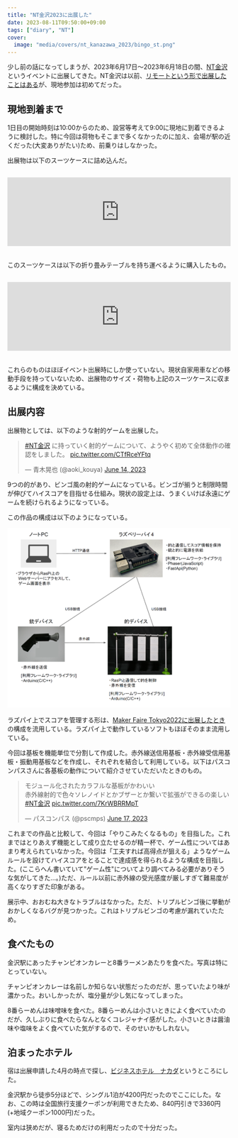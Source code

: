 ```yaml
---
title: "NT金沢2023に出展した"
date: 2023-08-11T09:50:00+09:00
tags: ["diary", "NT"]
cover:
  image: "media/covers/nt_kanazawa_2023/bingo_st.png"
---
```


少し前の話になってしまうが、2023年6月17日～2023年6月18日の間、[NT金沢](https://wiki.nicotech.jp/nico_tech/?NT%E9%87%91%E6%B2%A22023)というイベントに出展してきた。NT金沢は以前、[リモートという形で出展したことはある](https://kouya17.com/posts/43/)が、現地参加は初めてだった。

## 現地到着まで

1日目の開始時刻は10:00からのため、設営等考えて9:00に現地に到着できるように検討した。特に今回は荷物もそこまで多くなかったのに加え、会場が駅の近くだった(大変ありがたい)ため、前乗りはしなかった。

出展物は以下のスーツケースに詰め込んだ。

<iframe class="hatenablogcard" style="width:100%;height:155px;margin:15px 0;max-width:680px;" title="Amazon | [トラベルハウス] ソフトスーツケース キャリーバッグ 撥水加工 S型機内持込 大容量 超軽量 Tsaロック 容量拡張（１年 | スーツケース" src="https://hatenablog.com/embed?url=https://www.amazon.co.jp/gp/product/B084H8QNF2/ref=ppx_yo_dt_b_d_asin_title_o00?ie=UTF8&psc=1&tag=kouya17-22" frameborder="0" scrolling="no"></iframe>

このスーツケースは以下の折り畳みテーブルを持ち運べるように購入したもの。

<iframe class="hatenablogcard" style="width:100%;height:155px;margin:15px 0;max-width:680px;" title="Amazon | REDCAMP アウトドア テーブル 折りたたみ キャップ ロー ハイ2段高さ調整 持ち運び 軽量 コンパクト ピクニック ビーチ 屋外 | ガーデンテーブル" src="https://hatenablog.com/embed?url=https://www.amazon.co.jp/gp/product/B08BZ429G4/ref=ppx_yo_dt_b_search_asin_title?ie=UTF8&psc=1&tag=kouya17-22" frameborder="0" scrolling="no"></iframe>

これらのものはほぼイベント出展時にしか使っていない。現状自家用車などの移動手段を持っていないため、出展物のサイズ・荷物も上記のスーツケースに収まるように構成を決めている。

## 出展内容

出展物としては、以下のような射的ゲームを出展した。

<blockquote class="twitter-tweet"><p lang="ja" dir="ltr"><a href="https://twitter.com/hashtag/NT%E9%87%91%E6%B2%A2?src=hash&amp;ref_src=twsrc%5Etfw">#NT金沢</a> に持っていく射的ゲームについて、ようやく初めて全体動作の確認をしました。 <a href="https://t.co/CTfRceYFtq">pic.twitter.com/CTfRceYFtq</a></p>&mdash; 青木晃也 (@aoki_kouya) <a href="https://twitter.com/aoki_kouya/status/1668960003133411329?ref_src=twsrc%5Etfw">June 14, 2023</a></blockquote> <script async src="https://platform.twitter.com/widgets.js" charset="utf-8"></script>

9つの的があり、ビンゴ風の射的ゲームになっている。ビンゴが揃うと制限時間が伸びてハイスコアを目指せる仕組み。現状の設定上は、うまくいけば永遠にゲームを続けられるようになっている。

この作品の構成は以下のようになっている。

![](/media/photos/nt_kanazawa_2023/bingo_st.png)

ラズパイ上でスコアを管理する形は、[Maker Faire Tokyo2022に出展したとき](https://kouya17.com/posts/mft2022/)の構成を流用している。ラズパイ上で動作しているソフトもほぼそのまま流用している。

今回は基板を機能単位で分割して作成した。赤外線送信用基板・赤外線受信用基板・振動用基板などを作成し、それぞれを結合して利用している。以下はパスコンパスさんに各基板の動作について紹介させていただいたときのもの。

<blockquote class="twitter-tweet"><p lang="ja" dir="ltr">モジュール化されたカラフルな基板がかわいい<br>赤外線射的で色々ソレノイドとかブザーとか繋いで拡張ができるの楽しい<a href="https://twitter.com/hashtag/NT%E9%87%91%E6%B2%A2?src=hash&amp;ref_src=twsrc%5Etfw">#NT金沢</a> <a href="https://t.co/7KrWBRRMpT">pic.twitter.com/7KrWBRRMpT</a></p>&mdash; パスコンパス (@pscmps) <a href="https://twitter.com/pscmps/status/1669911203332919302?ref_src=twsrc%5Etfw">June 17, 2023</a></blockquote> <script async src="https://platform.twitter.com/widgets.js" charset="utf-8"></script>

これまでの作品と比較して、今回は「やりこみたくなるもの」を目指した。これまではとりあえず機能として成り立たせるのが精一杯で、ゲーム性についてはあまり考えられていなかった。今回は「工夫すれば高得点が狙える」ようなゲームルールを設けてハイスコアをとることで達成感を得られるような構成を目指した。(ここらへん書いていて"ゲーム性"についてより調べてみる必要がありそうな気がしてきた…。)ただ、ルール以前に赤外線の受光感度が厳しすぎて難易度が高くなりすぎた印象がある。

展示中、おおむね大きなトラブルはなかった。ただ、トリプルビンゴ後に挙動がおかしくなるバグが見つかった。これはトリプルビンゴの考慮が漏れていたため。

## 食べたもの

金沢駅にあったチャンピオンカレーと8番ラーメンあたりを食べた。写真は特にとっていない。

チャンピオンカレーは名前しか知らない状態だったのだが、思っていたより味が濃かった。おいしかったが、塩分量が少し気になってしまった。

8番らーめんは味噌味を食べた。8番らーめんは小さいときによく食べていたのだが、久しぶりに食べたらなんとなくコレジャナイ感がした。小さいときは醤油味や塩味をよく食べていた気がするので、そのせいかもしれない。

## 泊まったホテル

宿は出展申請した4月の時点で探し、[ビジネスホテル　ナカダ](https://travel.rakuten.co.jp/HOTEL/32379/32379.html?cid=tr_af_1632)というところにした。

金沢駅から徒歩5分ほどで、シングル1泊が4200円だったのでここにした。なお、この時は全国旅行支援クーポンが利用できたため、840円引きで3360円(+地域クーポン1000円)だった。

室内は狭めだが、寝るためだけの利用だったので十分だった。
